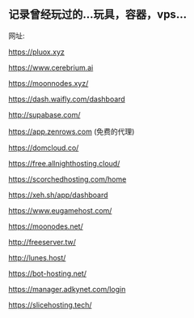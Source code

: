 ## 记录曾经玩过的...玩具，容器，vps...

网址:

https://pluox.xyz

https://www.cerebrium.ai

https://moonnodes.xyz/

https://dash.waifly.com/dashboard

http://supabase.com/

https://app.zenrows.com (免费的代理)

https://domcloud.co/

https://free.allnighthosting.cloud/

https://scorchedhosting.com/home

https://xeh.sh/app/dashboard

https://www.eugamehost.com/

https://moonodes.net/

http://freeserver.tw/

http://lunes.host/

https://bot-hosting.net/

https://manager.adkynet.com/login

https://slicehosting.tech/

